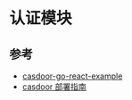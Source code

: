 # 认证模块
## 参考
- [casdoor-go-react-example](https://github.com/casdoor/casdoor-go-react-example)
- [casdoor 部署指南](https://blog.csdn.net/weixin_72760965/article/details/139681611)